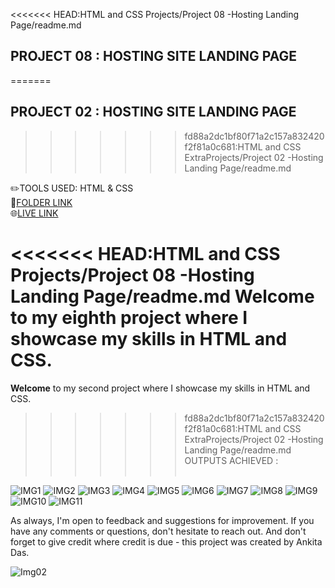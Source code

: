 <<<<<<< HEAD:HTML and CSS Projects/Project 08 -Hosting Landing Page/readme.md
## PROJECT 08 :  **HOSTING SITE LANDING PAGE** 
=======
## PROJECT 02 :  **HOSTING SITE LANDING PAGE** 
>>>>>>> fd88a2dc1bf80f71a2c157a832420f2f81a0c681:HTML and CSS ExtraProjects/Project 02 -Hosting Landing Page/readme.md

✏️TOOLS USED: HTML & CSS<br>
📂[FOLDER LINK](https://github.com/imankitadas/Fullstack-Javascript-Projects-2023/tree/main/HTML%20and%20CSS%20Projects/Project%2008%20-Hosting%20Landing%20Page)<br>
🌐[LIVE LINK](http://127.0.0.1:5500/HTML%20and%20CSS%20Projects/Project%2008%20-Hosting%20Landing%20Page/index.html)<br>

<<<<<<< HEAD:HTML and CSS Projects/Project 08 -Hosting Landing Page/readme.md
**Welcome** to my eighth project where I showcase my skills in HTML and CSS.<br>
=======
**Welcome** to my second project where I showcase my skills in HTML and CSS.<br>
>>>>>>> fd88a2dc1bf80f71a2c157a832420f2f81a0c681:HTML and CSS ExtraProjects/Project 02 -Hosting Landing Page/readme.md
OUTPUTS ACHIEVED :<br><br>

![IMG1](Images/img1.png)
![IMG2](Images/img2.png)
![IMG3](Images/img3.png)
![IMG4](Images/img4.png) 
![IMG5](Images/img5.png)
![IMG6](Images/img6.png)
![IMG7](Images/img7.png)
![IMG8](Images/img8.png)
![IMG9](Images/img9.png)
![IMG10](Images/img10.png)
![IMG11](Images/img11.png )

As always, I'm open to feedback and suggestions for improvement. If you have any comments or questions, don't hesitate to reach out. And don't forget to give credit where credit is due - this project was created by Ankita Das.

![Img02](https://img.shields.io/badge/By-Ankita%20das-brightgreen)


